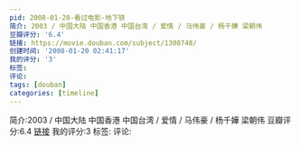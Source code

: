 ```yaml
---
pid: 2008-01-20-看过电影-地下铁
简介: 2003 / 中国大陆 中国香港 中国台湾 / 爱情 / 马伟豪 / 杨千嬅 梁朝伟
豆瓣评分: '6.4'
链接: https://movie.douban.com/subject/1308748/
创建时间: '2008-01-20 02:41:17'
我的评分: '3'
标签:
评论:
tags: [douban]
categories: [timeline]
---
```

简介:2003 / 中国大陆 中国香港 中国台湾 / 爱情 / 马伟豪 / 杨千嬅 梁朝伟
豆瓣评分:6.4
[链接](https://movie.douban.com/subject/1308748/)
我的评分:3
标签:
评论:
